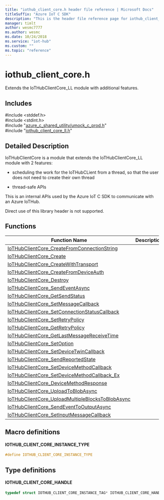 ```yaml
---                             
title: "iothub_client_core.h header file reference | Microsoft Docs" 
titleSuffix: "Azure IoT C SDK"            
description: "This is the header file reference page for iothub_client_core.h in the Azure IoT C SDK. This SDK is used with Azure IoT Hub and Azure IoT Hub Device Provisioning Service"            
manager: timlt                 
author: wesmc7777              
ms.author: wesmc               
ms.date: 10/24/2018                    
ms.service: "iot-hub"             
ms.custom: ""                
ms.topic: "reference"        
---                            
```


# iothub_client_core.h 

Extends the IoTHubClientCore_LL module with additional features.

## Includes

\#include <stddef.h>  
\#include <stdint.h>  
\#include "[azure_c_shared_utility/umock_c_prod.h](umock-c-prod-h.md)"  
\#include "[iothub_client_core_ll.h](iothub-client-core-ll-h.md)"  

## Detailed Description

IoTHubClientCore is a module that extends the IoTHubClientCore_LL module with 2 features:

* scheduling the work for the IoTHubCLient from a thread, so that the user does not need to create their own thread

* thread-safe APIs

This is an internal APIs used by the Azure IoT C SDK to communicate with an Azure IoTHub.

Direct use of this library header is not supported.

## Functions

Function Name                  | Description                                
--------------------------------|---------------------------------------------
[IoTHubClientCore_CreateFromConnectionString](./iothub-client-core-h/iothubclientcore-createfromconnectionstring.md)            | 
[IoTHubClientCore_Create](./iothub-client-core-h/iothubclientcore-create.md)            | 
[IoTHubClientCore_CreateWithTransport](./iothub-client-core-h/iothubclientcore-createwithtransport.md)            | 
[IoTHubClientCore_CreateFromDeviceAuth](./iothub-client-core-h/iothubclientcore-createfromdeviceauth.md)            | 
[IoTHubClientCore_Destroy](./iothub-client-core-h/iothubclientcore-destroy.md)            | 
[IoTHubClientCore_SendEventAsync](./iothub-client-core-h/iothubclientcore-sendeventasync.md)            | 
[IoTHubClientCore_GetSendStatus](./iothub-client-core-h/iothubclientcore-getsendstatus.md)            | 
[IoTHubClientCore_SetMessageCallback](./iothub-client-core-h/iothubclientcore-setmessagecallback.md)            | 
[IoTHubClientCore_SetConnectionStatusCallback](./iothub-client-core-h/iothubclientcore-setconnectionstatuscallback.md)            | 
[IoTHubClientCore_SetRetryPolicy](./iothub-client-core-h/iothubclientcore-setretrypolicy.md)            | 
[IoTHubClientCore_GetRetryPolicy](./iothub-client-core-h/iothubclientcore-getretrypolicy.md)            | 
[IoTHubClientCore_GetLastMessageReceiveTime](./iothub-client-core-h/iothubclientcore-getlastmessagereceivetime.md)            | 
[IoTHubClientCore_SetOption](./iothub-client-core-h/iothubclientcore-setoption.md)            | 
[IoTHubClientCore_SetDeviceTwinCallback](./iothub-client-core-h/iothubclientcore-setdevicetwincallback.md)            | 
[IoTHubClientCore_SendReportedState](./iothub-client-core-h/iothubclientcore-sendreportedstate.md)            | 
[IoTHubClientCore_SetDeviceMethodCallback](./iothub-client-core-h/iothubclientcore-setdevicemethodcallback.md)            | 
[IoTHubClientCore_SetDeviceMethodCallback_Ex](./iothub-client-core-h/iothubclientcore-setdevicemethodcallback-ex.md)            | 
[IoTHubClientCore_DeviceMethodResponse](./iothub-client-core-h/iothubclientcore-devicemethodresponse.md)            | 
[IoTHubClientCore_UploadToBlobAsync](./iothub-client-core-h/iothubclientcore-uploadtoblobasync.md)            | 
[IoTHubClientCore_UploadMultipleBlocksToBlobAsync](./iothub-client-core-h/iothubclientcore-uploadmultipleblockstoblobasync.md)            | 
[IoTHubClientCore_SendEventToOutputAsync](./iothub-client-core-h/iothubclientcore-sendeventtooutputasync.md)            | 
[IoTHubClientCore_SetInputMessageCallback](./iothub-client-core-h/iothubclientcore-setinputmessagecallback.md)            | 

## Macro definitions

#### IOTHUB_CLIENT_CORE_INSTANCE_TYPE

```C
#define IOTHUB_CLIENT_CORE_INSTANCE_TYPE
```

## Type definitions

#### IOTHUB_CLIENT_CORE_HANDLE

```C
typedef struct IOTHUB_CLIENT_CORE_INSTANCE_TAG* IOTHUB_CLIENT_CORE_HANDLE;
```

